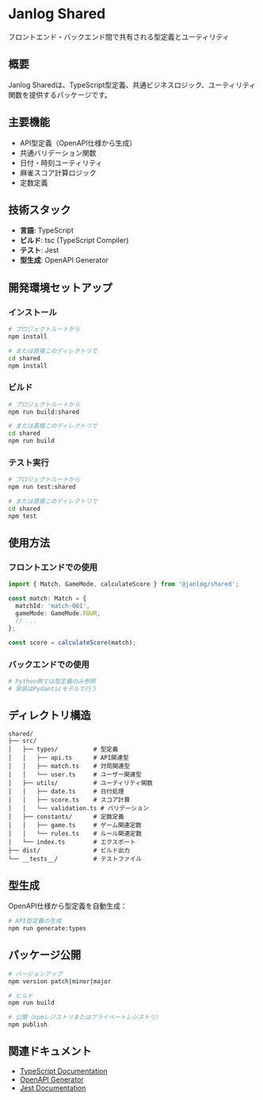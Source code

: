 # Janlog Shared

フロントエンド・バックエンド間で共有される型定義とユーティリティ

## 概要

Janlog Sharedは、TypeScript型定義、共通ビジネスロジック、ユーティリティ関数を提供するパッケージです。

## 主要機能

- API型定義（OpenAPI仕様から生成）
- 共通バリデーション関数
- 日付・時刻ユーティリティ
- 麻雀スコア計算ロジック
- 定数定義

## 技術スタック

- **言語**: TypeScript
- **ビルド**: tsc (TypeScript Compiler)
- **テスト**: Jest
- **型生成**: OpenAPI Generator

## 開発環境セットアップ

### インストール

```bash
# プロジェクトルートから
npm install

# または直接このディレクトリで
cd shared
npm install
```

### ビルド

```bash
# プロジェクトルートから
npm run build:shared

# または直接このディレクトリで
cd shared
npm run build
```

### テスト実行

```bash
# プロジェクトルートから
npm run test:shared

# または直接このディレクトリで
cd shared
npm test
```

## 使用方法

### フロントエンドでの使用

```typescript
import { Match, GameMode, calculateScore } from '@janlog/shared';

const match: Match = {
  matchId: 'match-001',
  gameMode: GameMode.FOUR,
  // ...
};

const score = calculateScore(match);
```

### バックエンドでの使用

```python
# Python側では型定義のみ参照
# 実装はPydanticモデルで行う
```

## ディレクトリ構造

```
shared/
├── src/
│   ├── types/          # 型定義
│   │   ├── api.ts      # API関連型
│   │   ├── match.ts    # 対局関連型
│   │   └── user.ts     # ユーザー関連型
│   ├── utils/          # ユーティリティ関数
│   │   ├── date.ts     # 日付処理
│   │   ├── score.ts    # スコア計算
│   │   └── validation.ts # バリデーション
│   ├── constants/      # 定数定義
│   │   ├── game.ts     # ゲーム関連定数
│   │   └── rules.ts    # ルール関連定数
│   └── index.ts        # エクスポート
├── dist/               # ビルド出力
└── __tests__/          # テストファイル
```

## 型生成

OpenAPI仕様から型定義を自動生成：

```bash
# API型定義の生成
npm run generate:types
```

## パッケージ公開

```bash
# バージョンアップ
npm version patch|minor|major

# ビルド
npm run build

# 公開（npmレジストリまたはプライベートレジストリ）
npm publish
```

## 関連ドキュメント

- [TypeScript Documentation](https://www.typescriptlang.org/docs/)
- [OpenAPI Generator](https://openapi-generator.tech/)
- [Jest Documentation](https://jestjs.io/docs/getting-started)